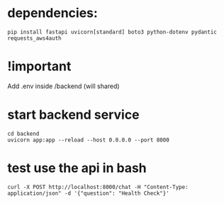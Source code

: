 # dependencies:
```
pip install fastapi uvicorn[standard] boto3 python-dotenv pydantic requests_aws4auth
```
# !important
Add .env inside /backend (will shared)

# start backend service
```
cd backend
uvicorn app:app --reload --host 0.0.0.0 --port 8000
```
# test use the api in bash
```
curl -X POST http://localhost:8000/chat -H "Content-Type: application/json" -d '{"question": "Health Check"}'
```
